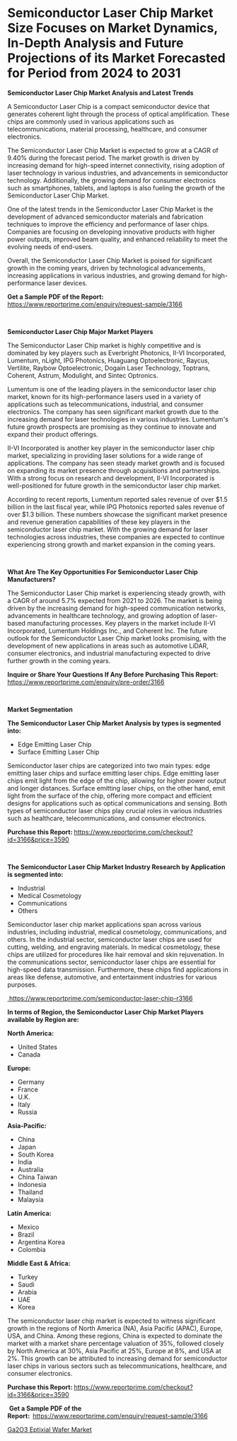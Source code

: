 <p><h1>Semiconductor Laser Chip Market Size Focuses on Market Dynamics, In-Depth Analysis and Future Projections of its Market Forecasted for Period from 2024 to 2031</h1></p><p><strong>Semiconductor Laser Chip Market Analysis and Latest Trends</strong></p>
<p><p>A Semiconductor Laser Chip is a compact semiconductor device that generates coherent light through the process of optical amplification. These chips are commonly used in various applications such as telecommunications, material processing, healthcare, and consumer electronics.</p><p>The Semiconductor Laser Chip Market is expected to grow at a CAGR of 9.40% during the forecast period. The market growth is driven by increasing demand for high-speed internet connectivity, rising adoption of laser technology in various industries, and advancements in semiconductor technology. Additionally, the growing demand for consumer electronics such as smartphones, tablets, and laptops is also fueling the growth of the Semiconductor Laser Chip Market.</p><p>One of the latest trends in the Semiconductor Laser Chip Market is the development of advanced semiconductor materials and fabrication techniques to improve the efficiency and performance of laser chips. Companies are focusing on developing innovative products with higher power outputs, improved beam quality, and enhanced reliability to meet the evolving needs of end-users.</p><p>Overall, the Semiconductor Laser Chip Market is poised for significant growth in the coming years, driven by technological advancements, increasing applications in various industries, and growing demand for high-performance laser devices.</p></p>
<p><strong>Get a Sample PDF of the Report:&nbsp;</strong> <a href="https://www.reportprime.com/enquiry/request-sample/3166">https://www.reportprime.com/enquiry/request-sample/3166</a></p>
<p>&nbsp;</p>
<p><strong>Semiconductor Laser Chip Major Market Players</strong></p>
<p><p>The Semiconductor Laser Chip market is highly competitive and is dominated by key players such as Everbright Photonics, II-VI Incorporated, Lumentum, nLight, IPG Photonics, Huaguang Optoelectronic, Raycus, Vertilite, Raybow Optoelectronic, Dogain Laser Technology, Toptrans, Coherent, Astrum, Modulight, and Sintec Optronics.</p><p>Lumentum is one of the leading players in the semiconductor laser chip market, known for its high-performance lasers used in a variety of applications such as telecommunications, industrial, and consumer electronics. The company has seen significant market growth due to the increasing demand for laser technologies in various industries. Lumentum's future growth prospects are promising as they continue to innovate and expand their product offerings.</p><p>II-VI Incorporated is another key player in the semiconductor laser chip market, specializing in providing laser solutions for a wide range of applications. The company has seen steady market growth and is focused on expanding its market presence through acquisitions and partnerships. With a strong focus on research and development, II-VI Incorporated is well-positioned for future growth in the semiconductor laser chip market.</p><p>According to recent reports, Lumentum reported sales revenue of over $1.5 billion in the last fiscal year, while IPG Photonics reported sales revenue of over $1.3 billion. These numbers showcase the significant market presence and revenue generation capabilities of these key players in the semiconductor laser chip market. With the growing demand for laser technologies across industries, these companies are expected to continue experiencing strong growth and market expansion in the coming years.</p></p>
<p>&nbsp;</p>
<p><strong>What Are The Key Opportunities For Semiconductor Laser Chip Manufacturers?</strong></p>
<p><p>The Semiconductor Laser Chip market is experiencing steady growth, with a CAGR of around 5.7% expected from 2021 to 2026. The market is being driven by the increasing demand for high-speed communication networks, advancements in healthcare technology, and growing adoption of laser-based manufacturing processes. Key players in the market include II-VI Incorporated, Lumentum Holdings Inc., and Coherent Inc. The future outlook for the Semiconductor Laser Chip market looks promising, with the development of new applications in areas such as automotive LiDAR, consumer electronics, and industrial manufacturing expected to drive further growth in the coming years.</p></p>
<p><strong>Inquire or Share Your Questions If Any Before Purchasing This Report:</strong> <a href="https://www.reportprime.com/enquiry/pre-order/3166">https://www.reportprime.com/enquiry/pre-order/3166</a></p>
<p>&nbsp;</p>
<p><strong>Market Segmentation</strong></p>
<p><strong>The Semiconductor Laser Chip Market Analysis by types is segmented into:</strong></p>
<p><ul><li>Edge Emitting Laser Chip</li><li>Surface Emitting Laser Chip</li></ul></p>
<p><p>Semiconductor laser chips are categorized into two main types: edge emitting laser chips and surface emitting laser chips. Edge emitting laser chips emit light from the edge of the chip, allowing for higher power output and longer distances. Surface emitting laser chips, on the other hand, emit light from the surface of the chip, offering more compact and efficient designs for applications such as optical communications and sensing. Both types of semiconductor laser chips play crucial roles in various industries such as healthcare, telecommunications, and consumer electronics.</p></p>
<p><strong>Purchase this Report:&nbsp;</strong><a href="https://www.reportprime.com/checkout?id=3166&price=3590">https://www.reportprime.com/checkout?id=3166&price=3590</a></p>
<p>&nbsp;</p>
<p><strong>The Semiconductor Laser Chip Market Industry Research by Application is segmented into:</strong></p>
<p><ul><li>Industrial</li><li>Medical Cosmetology</li><li>Communications</li><li>Others</li></ul></p>
<p><p>Semiconductor laser chip market applications span across various industries, including industrial, medical cosmetology, communications, and others. In the industrial sector, semiconductor laser chips are used for cutting, welding, and engraving materials. In medical cosmetology, these chips are utilized for procedures like hair removal and skin rejuvenation. In the communications sector, semiconductor laser chips are essential for high-speed data transmission. Furthermore, these chips find applications in areas like defense, automotive, and entertainment industries for various purposes.</p></p>
<p><a href="https://www.reportprime.com/semiconductor-laser-chip-r3166">&nbsp;https://www.reportprime.com/semiconductor-laser-chip-r3166</a></p>
<p><strong>In terms of Region, the Semiconductor Laser Chip Market Players available by Region are:</strong></p>
<p>
    <p> <strong> North America: </strong>
        <ul>
            <li>United States</li>
            <li>Canada</li>
        </ul>
        </p> 
    <p> <strong> Europe: </strong>
        <ul>
            <li>Germany</li>
            <li>France</li>
            <li>U.K.</li>
            <li>Italy</li>
            <li>Russia</li>
        </ul>
        </p> 
    <p> <strong> Asia-Pacific: </strong>
        <ul>
            <li>China</li>
            <li>Japan</li>
            <li>South Korea</li>
            <li>India</li>
            <li>Australia</li>
            <li>China Taiwan</li>
            <li>Indonesia</li>
            <li>Thailand</li>
            <li>Malaysia</li>
        </ul>
        </p> 
    <p> <strong> Latin America: </strong>
        <ul>
            <li>Mexico</li>
            <li>Brazil</li>
            <li>Argentina Korea</li>
            <li>Colombia</li>
        </ul>
        </p> 
    <p> <strong> Middle East & Africa: </strong>
        <ul>
            <li>Turkey</li>
            <li>Saudi</li>
            <li>Arabia</li>
            <li>UAE</li>
            <li>Korea</li>
        </ul>
    </p>
    </p>
<p><p>The semiconductor laser chip market is expected to witness significant growth in the regions of North America (NA), Asia Pacific (APAC), Europe, USA, and China. Among these regions, China is expected to dominate the market with a market share percentage valuation of 35%, followed closely by North America at 30%, Asia Pacific at 25%, Europe at 8%, and USA at 2%. This growth can be attributed to increasing demand for semiconductor laser chips in various sectors such as telecommunications, healthcare, and consumer electronics.</p></p>
<p><strong>Purchase this Report: </strong><a href="https://www.reportprime.com/checkout?id=3166&price=3590">https://www.reportprime.com/checkout?id=3166&price=3590</a></p>
<p>&nbsp;<strong>Get a Sample PDF of the Report:&nbsp;&nbsp;</strong><a href="https://www.reportprime.com/enquiry/request-sample/3166">https://www.reportprime.com/enquiry/request-sample/3166</a></p>
<p><strong></strong></p>
<p><p><a href="https://github.com/lbird53714/Market-Research-Report-List-4/blob/main/ga2o3-eptixial-wafer-market.md">Ga2O3 Eptixial Wafer Market</a></p></p>